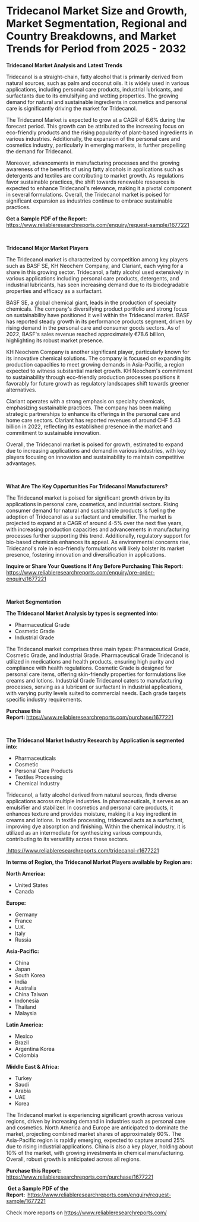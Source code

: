 <p><h1>Tridecanol Market Size and Growth, Market Segmentation, Regional and Country Breakdowns, and Market Trends for Period from 2025 -  2032</h1></p><p><strong>Tridecanol Market Analysis and Latest Trends</strong></p>
<p><p>Tridecanol is a straight-chain, fatty alcohol that is primarily derived from natural sources, such as palm and coconut oils. It is widely used in various applications, including personal care products, industrial lubricants, and surfactants due to its emulsifying and wetting properties. The growing demand for natural and sustainable ingredients in cosmetics and personal care is significantly driving the market for Tridecanol.</p><p>The Tridecanol Market is expected to grow at a CAGR of 6.6% during the forecast period. This growth can be attributed to the increasing focus on eco-friendly products and the rising popularity of plant-based ingredients in various industries. Additionally, the expansion of the personal care and cosmetics industry, particularly in emerging markets, is further propelling the demand for Tridecanol. </p><p>Moreover, advancements in manufacturing processes and the growing awareness of the benefits of using fatty alcohols in applications such as detergents and textiles are contributing to market growth. As regulations favor sustainable practices, the shift towards renewable resources is expected to enhance Tridecanol's relevance, making it a pivotal component in several formulations. Overall, the Tridecanol market is poised for significant expansion as industries continue to embrace sustainable practices.</p></p>
<p><strong>Get a Sample PDF of the Report:&nbsp;</strong> <a href="https://www.reliableresearchreports.com/enquiry/request-sample/1677221?utm_campaign=2189&utm_medium=2&utm_source=Github&utm_content=ia&utm_term=30012025&utm_id=tridecanol">https://www.reliableresearchreports.com/enquiry/request-sample/1677221</a></p>
<p>&nbsp;</p>
<p><strong>Tridecanol Major Market Players</strong></p>
<p><p>The Tridecanol market is characterized by competition among key players such as BASF SE, KH Neochem Company, and Clariant, each vying for a share in this growing sector. Tridecanol, a fatty alcohol used extensively in various applications including personal care products, detergents, and industrial lubricants, has seen increasing demand due to its biodegradable properties and efficacy as a surfactant.</p><p>BASF SE, a global chemical giant, leads in the production of specialty chemicals. The company's diversifying product portfolio and strong focus on sustainability have positioned it well within the Tridecanol market. BASF has reported steady growth in its performance products segment, driven by rising demand in the personal care and consumer goods sectors. As of 2022, BASF's sales revenue reached approximately €78.6 billion, highlighting its robust market presence.</p><p>KH Neochem Company is another significant player, particularly known for its innovative chemical solutions. The company is focused on expanding its production capacities to meet growing demands in Asia-Pacific, a region expected to witness substantial market growth. KH Neochem's commitment to sustainability through eco-friendly production processes positions it favorably for future growth as regulatory landscapes shift towards greener alternatives.</p><p>Clariant operates with a strong emphasis on specialty chemicals, emphasizing sustainable practices. The company has been making strategic partnerships to enhance its offerings in the personal care and home care sectors. Clariant has reported revenues of around CHF 5.43 billion in 2022, reflecting its established presence in the market and commitment to sustainable innovation.</p><p>Overall, the Tridecanol market is poised for growth, estimated to expand due to increasing applications and demand in various industries, with key players focusing on innovation and sustainability to maintain competitive advantages.</p></p>
<p>&nbsp;</p>
<p><strong>What Are The Key Opportunities For Tridecanol Manufacturers?</strong></p>
<p><p>The Tridecanol market is poised for significant growth driven by its applications in personal care, cosmetics, and industrial sectors. Rising consumer demand for natural and sustainable products is fueling the adoption of Tridecanol as a surfactant and emulsifier. The market is projected to expand at a CAGR of around 4-5% over the next five years, with increasing production capacities and advancements in manufacturing processes further supporting this trend. Additionally, regulatory support for bio-based chemicals enhances its appeal. As environmental concerns rise, Tridecanol's role in eco-friendly formulations will likely bolster its market presence, fostering innovation and diversification in applications.</p></p>
<p><strong>Inquire or Share Your Questions If Any Before Purchasing This Report:</strong> <a href="https://www.reliableresearchreports.com/enquiry/pre-order-enquiry/1677221?utm_campaign=2189&utm_medium=2&utm_source=Github&utm_content=ia&utm_term=30012025&utm_id=tridecanol">https://www.reliableresearchreports.com/enquiry/pre-order-enquiry/1677221</a></p>
<p>&nbsp;</p>
<p><strong>Market Segmentation</strong></p>
<p><strong>The Tridecanol Market Analysis by types is segmented into:</strong></p>
<p><ul><li>Pharmaceutical Grade</li><li>Cosmetic Grade</li><li>Industrial Grade</li></ul></p>
<p><p>The Tridecanol market comprises three main types: Pharmaceutical Grade, Cosmetic Grade, and Industrial Grade. Pharmaceutical Grade Tridecanol is utilized in medications and health products, ensuring high purity and compliance with health regulations. Cosmetic Grade is designed for personal care items, offering skin-friendly properties for formulations like creams and lotions. Industrial Grade Tridecanol caters to manufacturing processes, serving as a lubricant or surfactant in industrial applications, with varying purity levels suited to commercial needs. Each grade targets specific industry requirements.</p></p>
<p><strong>Purchase this Report:&nbsp;</strong><a href="https://www.reliableresearchreports.com/purchase/1677221?utm_campaign=2189&utm_medium=2&utm_source=Github&utm_content=ia&utm_term=30012025&utm_id=tridecanol">https://www.reliableresearchreports.com/purchase/1677221</a></p>
<p>&nbsp;</p>
<p><strong>The Tridecanol Market Industry Research by Application is segmented into:</strong></p>
<p><ul><li>Pharmaceuticals</li><li>Cosmetic</li><li>Personal Care Products</li><li>Textiles Processing</li><li>Chemical Industry</li></ul></p>
<p><p>Tridecanol, a fatty alcohol derived from natural sources, finds diverse applications across multiple industries. In pharmaceuticals, it serves as an emulsifier and stabilizer. In cosmetics and personal care products, it enhances texture and provides moisture, making it a key ingredient in creams and lotions. In textile processing, tridecanol acts as a surfactant, improving dye absorption and finishing. Within the chemical industry, it is utilized as an intermediate for synthesizing various compounds, contributing to its versatility across these sectors.</p></p>
<p><a href="https://www.reliableresearchreports.com/tridecanol-r1677221?utm_campaign=2189&utm_medium=2&utm_source=Github&utm_content=ia&utm_term=30012025&utm_id=tridecanol">&nbsp;https://www.reliableresearchreports.com/tridecanol-r1677221</a></p>
<p><strong>In terms of Region, the Tridecanol Market Players available by Region are:</strong></p>
<p>
    <p> <strong> North America: </strong>
        <ul>
            <li>United States</li>
            <li>Canada</li>
        </ul>
        </p> 
    <p> <strong> Europe: </strong>
        <ul>
            <li>Germany</li>
            <li>France</li>
            <li>U.K.</li>
            <li>Italy</li>
            <li>Russia</li>
        </ul>
        </p> 
    <p> <strong> Asia-Pacific: </strong>
        <ul>
            <li>China</li>
            <li>Japan</li>
            <li>South Korea</li>
            <li>India</li>
            <li>Australia</li>
            <li>China Taiwan</li>
            <li>Indonesia</li>
            <li>Thailand</li>
            <li>Malaysia</li>
        </ul>
        </p> 
    <p> <strong> Latin America: </strong>
        <ul>
            <li>Mexico</li>
            <li>Brazil</li>
            <li>Argentina Korea</li>
            <li>Colombia</li>
        </ul>
        </p> 
    <p> <strong> Middle East & Africa: </strong>
        <ul>
            <li>Turkey</li>
            <li>Saudi</li>
            <li>Arabia</li>
            <li>UAE</li>
            <li>Korea</li>
        </ul>
    </p>
    </p>
<p><p>The Tridecanol market is experiencing significant growth across various regions, driven by increasing demand in industries such as personal care and cosmetics. North America and Europe are anticipated to dominate the market, projecting combined market shares of approximately 60%. The Asia-Pacific region is rapidly emerging, expected to capture around 25% due to rising industrial applications. China is also a key player, holding about 10% of the market, with growing investments in chemical manufacturing. Overall, robust growth is anticipated across all regions.</p></p>
<p><strong>Purchase this Report: </strong><a href="https://www.reliableresearchreports.com/purchase/1677221?utm_campaign=2189&utm_medium=2&utm_source=Github&utm_content=ia&utm_term=30012025&utm_id=tridecanol">https://www.reliableresearchreports.com/purchase/1677221</a></p>
<p>&nbsp;<strong>Get a Sample PDF of the Report:&nbsp;&nbsp;</strong><a href="https://www.reliableresearchreports.com/enquiry/request-sample/1677221?utm_campaign=2189&utm_medium=2&utm_source=Github&utm_content=ia&utm_term=30012025&utm_id=tridecanol">https://www.reliableresearchreports.com/enquiry/request-sample/1677221</a></p>
<p><strong></strong></p>
<p>Check more reports on <a href="https://www.reliableresearchreports.com/?utm_campaign=2189&utm_medium=2&utm_source=Github&utm_content=ia&utm_term=30012025&utm_id=tridecanol">https://www.reliableresearchreports.com/</a></p>